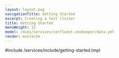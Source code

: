 ```yaml
---
layout: layout.pug
navigationTitle: Getting Started
excerpt: Creating a test cluster
title: Getting Started
menuWeight: 12
model: /dcos/services/confluent-zookeeper/data.yml
render: mustache
---
```


#include /services/include/getting-started.tmpl
